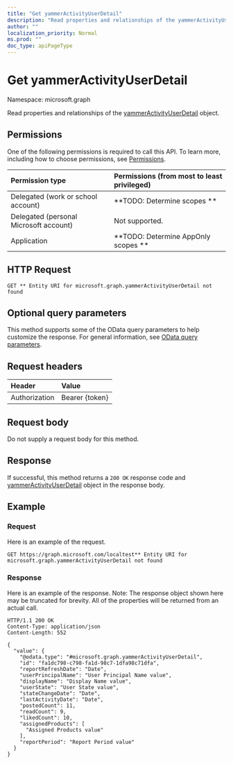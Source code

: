 ```yaml
---
title: "Get yammerActivityUserDetail"
description: "Read properties and relationships of the yammerActivityUserDetail object."
author: ""
localization_priority: Normal
ms.prod: ""
doc_type: apiPageType
---
```


# Get yammerActivityUserDetail

Namespace: microsoft.graph

Read properties and relationships of the [yammerActivityUserDetail](../resources/yammeractivityuserdetail.md) object.

## Permissions
One of the following permissions is required to call this API. To learn more, including how to choose permissions, see [Permissions](/concepts/permissions-reference.md).

|Permission type|Permissions (from most to least privileged)|
|:---|:---|
|Delegated (work or school account)|**TODO: Determine scopes **|
|Delegated (personal Microsoft account)|Not supported.|
|Application|**TODO: Determine AppOnly scopes **|

## HTTP Request
<!-- {
  "blockType": "ignored"
}
-->
``` http
GET ** Entity URI for microsoft.graph.yammerActivityUserDetail not found
```

## Optional query parameters
This method supports some of the OData query parameters to help customize the response. For general information, see [OData query parameters](/graph/query-parameters).

## Request headers
|Header|Value|
|:---|:---|
|Authorization|Bearer {token}|

## Request body
Do not supply a request body for this method.

## Response
If successful, this method returns a `200 OK` response code and [yammerActivityUserDetail](../resources/yammeractivityuserdetail.md) object in the response body.

## Example

### Request
Here is an example of the request.
<!-- {
  "blockType": "request",
  "name": "get_yammeractivityuserdetail"
}
-->
``` http
GET https://graph.microsoft.com/localtest** Entity URI for microsoft.graph.yammerActivityUserDetail not found
```

### Response
Here is an example of the response. Note: The response object shown here may be truncated for brevity. All of the properties will be returned from an actual call.
<!-- {
  "blockType": "response",
  "truncated": true,
  "@odata.type": "microsoft.graph.yammerActivityUserDetail"
}
-->
``` http
HTTP/1.1 200 OK
Content-Type: application/json
Content-Length: 552

{
  "value": {
    "@odata.type": "#microsoft.graph.yammerActivityUserDetail",
    "id": "fa1dc798-c798-fa1d-98c7-1dfa98c71dfa",
    "reportRefreshDate": "Date",
    "userPrincipalName": "User Principal Name value",
    "displayName": "Display Name value",
    "userState": "User State value",
    "stateChangeDate": "Date",
    "lastActivityDate": "Date",
    "postedCount": 11,
    "readCount": 9,
    "likedCount": 10,
    "assignedProducts": [
      "Assigned Products value"
    ],
    "reportPeriod": "Report Period value"
  }
}
```

